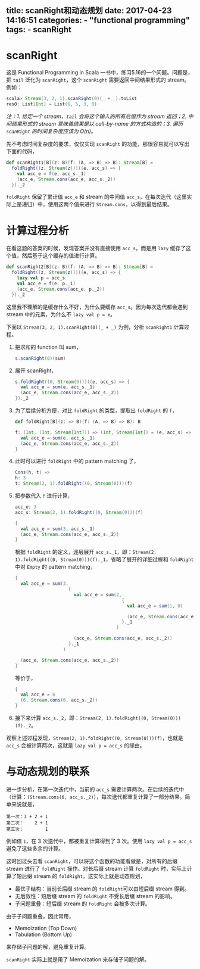 title: scanRight和动态规划
date: 2017-04-23 14:16:51
categories:
    - "functional programming"
tags:
    - scanRight
---

# scanRight

这是 Functional Programming in Scala 一书中，练习5.16的一个问题。问题是，把 `tail` 泛化为 `scanRight`，这个 `scanRight` 需要返回中间结果形式的 stream。例如：

```scala
scala> Stream(3, 2, 1).scanRight(0)(_ + _).toList
res0: List[Int] = List(6, 5, 3, 0)
```

*注：1. 给定一个 stream，`tail` 会将这个输入的所有后缀作为 stream 返回；2. 中间结果形式的 stream 意味着结果是以 call-by-name 的方式构造的；3. 遍历 `scanRight` 的时间复杂度应该为 $O(n)$。*

先不考虑时间复杂度的要求，仅仅实现 `scanRight` 的功能，那很容易就可以写出下面的代码，

```scala
def scanRight1[B](z: B)(f: (A, => B) => B): Stream[B] =
  foldRight((z, Stream(z)))((e, acc_s) => {
    val acc_e = f(e, acc_s._1)
    (acc_e, Stream.cons(acc_e, acc_s._2))
  })._2
```

`foldRight` 保留了累计值 `acc_e` 和 stream 的中间值 `acc_s`，在每次迭代（这里实际上是递归）中，使用这两个值来进行 `Stream.cons`，以得到最后结果。


# 计算过程分析

在看这题的答案的时候，发现答案并没有直接使用 `acc_s`，而是用 `lazy` 缓存了这个值，然后基于这个缓存的值进行计算。

```scala
def scanRight2[B](z: B)(f: (A, => B) => B): Stream[B] =
  foldRight((z, Stream(z)))((e, acc_s) => {
    lazy val p = acc_s
    val acc_e = f(e, p._1)
    (acc_e, Stream.cons(acc_e, p._2))
  })._2
```

这里我不理解的是缓存什么不好，为什么要缓存 `acc_s`。因为每次迭代都会遇到 stream 中的元素，为什么不 `lazy val p = e`。

下面以 `Stream(3, 2, 1).scanRight(0)(_ + _)` 为例，分析 `scanRight1` 计算过程。

1. 把求和的 function 叫 sum，

    ```scala
    s.scanRight(0)(sum)
    ```

2. 展开 scanRight，

    ```scala
    s.foldRight((0, Stream(0)))((e, acc_s) => {
      val acc_e = sum(e, acc_s._1)
      (acc_e, Stream.cons(acc_e, acc_s._2))
    })._2
    ```

3. 为了后续分析方便，对比 `foldRight` 的类型，提取出 `foldRight` 的 `f`，

    ```scala
    def foldRight[B](z: => B)(f: (A, => B) => B): B

    f: (Int, (Int, Stream[Int])) => (Int, Stream[Int]) = (e, acc_s) => {
      val acc_e = sum(e, acc_s._1)
      (acc_e, Stream.cons(acc_e, acc_s._2))
    }
    ```

4. 此时可以进行 `foldRight` 中的 pattern matching 了，

    ```scala
    Cons(h, t) =>
    h: 3
    t: Stream(2, 1).foldRight((0, Stream(0)))(f)
    ```

5. 把参数代入 `f` 进行计算，

    ```scala
    acc_e: 3
    acc_s: Stream(2, 1).foldRight((0, Stream(0)))(f)

    {
      val acc_e = sum(3, acc_s._1)
      (acc_e, Stream.cons(acc_e, acc_s._2))
    }
    ```

    根据 `foldRight` 的定义，逐层展开 `acc_s._1`，即：`Stream(2, 1).foldRight((0, Stream(0)))(f)._1`，省略了展开的详细过程和 `foldRight` 中对 `Empty` 的 pattern matching，

    ```scala
    {
      val acc_e = sum(3,
                        {
                          val acc_e = sum(2,
                                            {
                                              val acc_e = sum(1, 0)

                                              (acc_e, Stream.cons(acc_e, acc_s._2))
                                            }._1
                                          )

                          (acc_e, Stream.cons(acc_e, acc_s._2))
                        }._1
                      )

      (acc_e, Stream.cons(acc_e, acc_s._2))
    }
    ```

    等价于，

    ```scala
    {
      val acc_e = 6
      (6, Stream.cons(6, acc_s._2))
    }
    ```

6. 接下来计算 `acc_s._2`，即：`Stream(2, 1).foldRight((0, Stream(0)))(f)._2`。

观察上述过程发现，`Stream(2, 1).foldRight((0, Stream(0)))(f)`，也就是 `acc_s` 会被计算两次，这就是 `lazy val p = acc_s` 的缘由。


# 与动态规划的联系

进一步分析，在第一次迭代中，当前的 `acc_s` 需要计算两次。在后续的迭代中（计算：`(Stream.cons(6, acc_s._2)`），每次迭代都重复计算了一部分结果。简单来说就是，

```
第一次：3 + 2 + 1
第二次：    2 + 1
第三次：        1
```

例如值 `1`，在 3 次迭代中，都被重复计算得到了 3 次。使用 `lazy val p = acc_s` 避免了这些多余的计算。

这时回过头去看 `scanRight`，可以将这个函数的功能看做是，对所有的后缀 stream 进行了 `foldRight` 操作。对长后缀 stream 计算 `foldRight` 时，实际上计算了短后缀 stream 的 `foldRight`。这实际上就是动态规划，

* 最优子结构：当前长后缀 stream 的 `foldRight`可以由短后缀 stream 得到。
* 无后效性：短后缀 stream 的 `foldRight` 不受长后缀 stream 的影响。
* 子问题重叠：短后缀 stream 的 `foldRight` 会被多次计算。

由于子问题重叠，因此常用，

* Memoization (Top Down)
* Tabulation (Bottom Up)

来存储子问题的解，避免重复计算。

`scanRight` 实际上就是用了 Memoization 来存储子问题的解。

